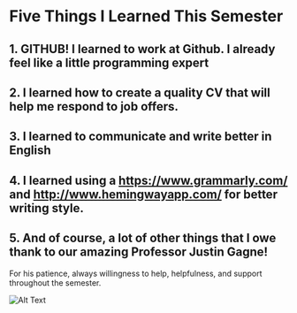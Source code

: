 # Five Things I Learned This Semester

## 1. GITHUB! I learned to work at Github. I already feel like a little programming expert

## 2. I learned how to create a quality CV that will help me respond to job offers.

## 3. I learned to communicate and write better in English

## 4. I learned using a https://www.grammarly.com/ and http://www.hemingwayapp.com/ for better writing style. 

## 5. And of course, a lot of other things that I owe thank to our amazing Professor Justin Gagne! 
For his patience, always willingness to help, helpfulness, and support throughout the semester. 

![Alt Text](https://media.giphy.com/media/41Nk4kn1ynXtiJysww/giphy.gif)
